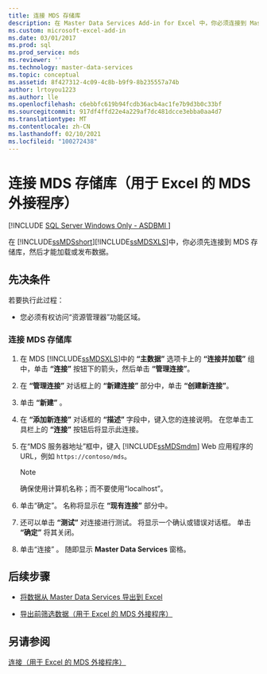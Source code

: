 ```yaml
---
title: 连接 MDS 存储库
description: 在 Master Data Services Add-in for Excel 中，你必须连接到 Master Data Services 存储库，然后才能加载或发布数据。
ms.custom: microsoft-excel-add-in
ms.date: 03/01/2017
ms.prod: sql
ms.prod_service: mds
ms.reviewer: ''
ms.technology: master-data-services
ms.topic: conceptual
ms.assetid: 8f427312-4c09-4c8b-b9f9-8b235557a74b
author: lrtoyou1223
ms.author: lle
ms.openlocfilehash: c6ebbfc619b94fcdb36acb4ac1fe7b9d3b0c33bf
ms.sourcegitcommit: 917df4ffd22e4a229af7dc481dcce3ebba0aa4d7
ms.translationtype: MT
ms.contentlocale: zh-CN
ms.lasthandoff: 02/10/2021
ms.locfileid: "100272438"
---
```

# <a name="connect-to-an-mds-repository-mds-add-in-for-excel"></a>连接 MDS 存储库（用于 Excel 的 MDS 外接程序）

[!INCLUDE [SQL Server Windows Only - ASDBMI ](../../includes/applies-to-version/sql-windows-only-asdbmi.md)]

  在 [!INCLUDE[ssMDSshort](../../includes/ssmdsshort-md.md)][!INCLUDE[ssMDSXLS](../../includes/ssmdsxls-md.md)]中，你必须先连接到 MDS 存储库，然后才能加载或发布数据。  
  
## <a name="prerequisites"></a>先决条件  
 若要执行此过程：  
  
-    您必须有权访问“资源管理器”功能区域。  
  
### <a name="to-connect-to-an-mds-repository"></a>连接 MDS 存储库  
  
1.  在 MDS [!INCLUDE[ssMDSXLS](../../includes/ssmdsxls-md.md)]中的 **“主数据”** 选项卡上的 **“连接并加载”** 组中，单击 **“连接”** 按钮下的箭头，然后单击 **“管理连接”**。  
  
2.  在 **“管理连接”** 对话框上的 **“新建连接”** 部分中，单击 **“创建新连接”**。  
  
3.  单击 **“新建”** 。  
  
4.  在 **“添加新连接”** 对话框的 **“描述”** 字段中，键入您的连接说明。 在您单击工具栏上的 **“连接”** 按钮后将显示此连接。  
  
5.  在“MDS 服务器地址”框中，键入 [!INCLUDE[ssMDSmdm](../../includes/ssmdsmdm-md.md)] Web 应用程序的 URL，例如 `https://contoso/mds`。  
  
    > [!NOTE]  
    >  确保使用计算机名称；而不要使用“localhost”。  
  
6.  单击“确定”。  名称将显示在 **“现有连接”** 部分中。  
  
7.  还可以单击 **“测试”** 对连接进行测试。 将显示一个确认或错误对话框。 单击 **“确定”** 将其关闭。  
  
8.  单击“连接”  。 随即显示 **Master Data Services** 窗格。  
  
## <a name="next-steps"></a>后续步骤  
  
-   [将数据从 Master Data Services 导出到 Excel](../../master-data-services/microsoft-excel-add-in/export-data-to-excel-from-master-data-services.md)  
  
-   [导出前筛选数据（用于 Excel 的 MDS 外接程序）](../../master-data-services/microsoft-excel-add-in/filter-data-before-exporting-mds-add-in-for-excel.md)  
  
## <a name="see-also"></a>另请参阅  
 [连接（用于 Excel 的 MDS 外接程序）](../../master-data-services/microsoft-excel-add-in/connections-mds-add-in-for-excel.md)  
  
  
